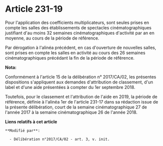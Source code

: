 # Article 231-19

Pour l'application des coefficients multiplicateurs, sont seules prises en compte les salles des établissements de spectacles
cinématographiques justifiant d'au moins 32 semaines cinématographiques d'activité par an en moyenne, au cours de la période
de référence.

Par dérogation à l'alinéa précédent, en cas d'ouverture de nouvelles salles, sont prises en compte les salles en activité au
cours des 26 semaines cinématographiques précédant la fin de la période de référence.

**Nota:**

Conformément à l'article 15 de la délibération n° 2017/CA/02, les présentes dispositions s'appliquent aux demandes
d'attribution de classement, d'un label et d'une aide présentées à compter du 1er septembre 2018.

Toutefois, pour le classement et l'attribution de l'aide en 2019, la période de référence, définie à l'alinéa 1er de
l'article 231-17 dans sa rédaction issue de la présente délibération, court de la semaine cinématographique 27 de l'année
2017 à la semaine cinématographique 26 de l'année 2018.

**Liens relatifs à cet article**

	**Modifié par**:

	  - Délibération n°2017/CA/02 - art. 3, v. init.

